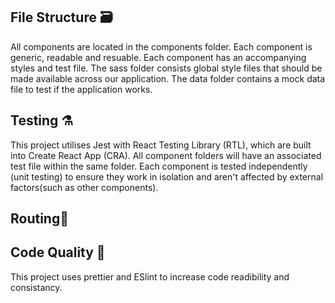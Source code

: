 
## File Structure 🗃
All components are located in the components folder. Each component is generic, readable and resuable. Each component has an accompanying styles and test file.
The sass folder consists global style files that should be made available across our application.
The data folder contains a mock data file to test if the application works.


## Testing ⚗️
This project utilises Jest with React Testing Library (RTL), which are built into Create React App (CRA).
All component folders will have an associated test file within the same folder. Each component is tested independently (unit testing) to ensure they work in isolation and aren't affected by external factors(such as other components).


## Routing🚦


## Code Quality 🎨
This project uses prettier and ESlint to increase code readibility and consistancy.
